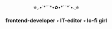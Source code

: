 <p align="center">✯¸.•´*¨`*•✿•*`¨*`•.¸✯</p>
<h3 align="center">frontend-developer ◦ IT-editor ◦ lo-fi girl</h3>
